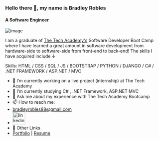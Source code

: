 ### Hello there 👋, my name is Bradley Robles
#### A Software Engineer
![image](https://user-images.githubusercontent.com/26016505/197311459-61958489-ab8c-4974-bd45-39525084b380.png)

I am a graduate of [The Tech Academy's](https://www.learncodinganywhere.com/) Software Developer Boot Camp where I have learned a great amount in software development from hardware-side to software-side from front-end to back-end! The skills I have acquired include ↓ 

Skills: HTML / CSS / SQL / JS / BOOTSTRAP / PYTHON /  DJANGO / C# / .NET FRAMEWORK / ASP.NET / MVC

- 🔭 I’m currently working on a live project (internship) at The Tech Academy 
- 🌱 I’m currently studying C# , .NET Framework, ASP.NET MVC
- 💬 Ask me about my experience with The Tech Academy Bootcamp 
- 📫 How to reach me: 
- bradleyrobles88@gmail.com 
- [<img src='https://cdn.jsdelivr.net/npm/simple-icons@3.0.1/icons/linkedin.svg' alt='linkedin' height='40'>](https://www.linkedin.com/in/bradley-robles/)
- 🔗 Other Links   
- [Portfolio](bradleyroblesportfolio.com) | [Resume](https://docs.google.com/document/d/1ZuiCFJZu5UhMrvFf3-CUKF4GLbM0XAHlLjM5JprYdak/edit?usp=sharing) 

